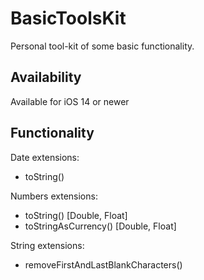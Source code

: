 # BasicToolsKit
Personal tool-kit of some basic functionality.

## Availability
Available for iOS 14 or newer

## Functionality
Date extensions:
 - toString()

Numbers extensions:
- toString() [Double, Float]
- toStringAsCurrency() [Double, Float]

String extensions:
- removeFirstAndLastBlankCharacters()
